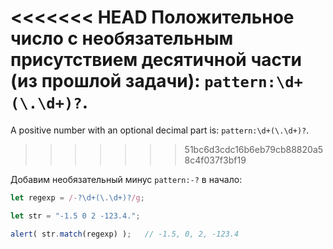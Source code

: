 <<<<<<< HEAD
Положительное число с необязательным присутствием десятичной части (из прошлой задачи): `pattern:\d+(\.\d+)?`.
=======
A positive number with an optional decimal part is: `pattern:\d+(\.\d+)?`.
>>>>>>> 51bc6d3cdc16b6eb79cb88820a58c4f037f3bf19

Добавим необязательный минус `pattern:-?` в начало:

```js run
let regexp = /-?\d+(\.\d+)?/g;

let str = "-1.5 0 2 -123.4.";

alert( str.match(regexp) );   // -1.5, 0, 2, -123.4
```

